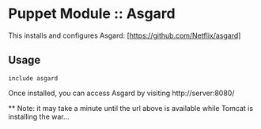 # Puppet Module :: Asgard

This installs and configures Asgard: [https://github.com/Netflix/asgard]

## Usage

`include asgard`

Once installed, you can access Asgard by visiting http://server:8080/

** Note:  it may take a minute until the url above is available while Tomcat is installing the war...
